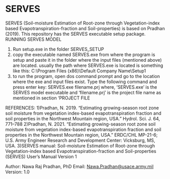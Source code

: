 # SERVES
SERVES (Soil-moisture Estimation of Root-zone through Vegetation-index based Evapotranspiration-fraction and Soil-properties) is based on Pradhan (2019).
This repository has the SERVES executable setup package.
RUNNING SERVES MODEL
1) Run setup.exe in the folder SERVES_SETUP
2) copy the executable named SERVES.exe from where the program is setup and paste it in the folder where the input files (mentioned above) are located. 
usually the path where SERVES.exe is located is something like this:
C:\Program Files (x86)\Default Company Name\Setup1 
3) to run the program, open dos command prompt and go to the location where the exe and input files exist. Type the following command and press enter key:
SERVES.exe filename.prj
where, ‘SERVES.exe’ is the SERVES model executable and ‘filename.prj’ is the project file name as mentioned in section ‘PROJECT FILE

REFERENCES:
1)Pradhan, N. 2019. “Estimating growing-season root zone soil moisture from vegetation index-based evapotranspiration fraction and soil properties in the Northwest Mountain region, USA.” Hydrol. Sci. J. 64, 771–788
2)Pradhan, N. 2021. “Estimating growing-season root zone soil moisture from vegetation index-based evapotranspiration fraction and soil properties in the Northwest Mountain region, USA.” ERDC/CHL MP-21-6; U.S. Army Engineer Research and Development Center: Vicksburg, MS, USA.
3)SERVES manual: Soil-moisture Estimation of Root-zone through Vegetation-index based Evapotranspiration-fraction and Soil-properties (SERVES) User’s Manual Version 1

Author: Nawa Raj Pradhan, PhD
Email: Nawa.Pradhan@usace.army.mil
Version: 1.0


